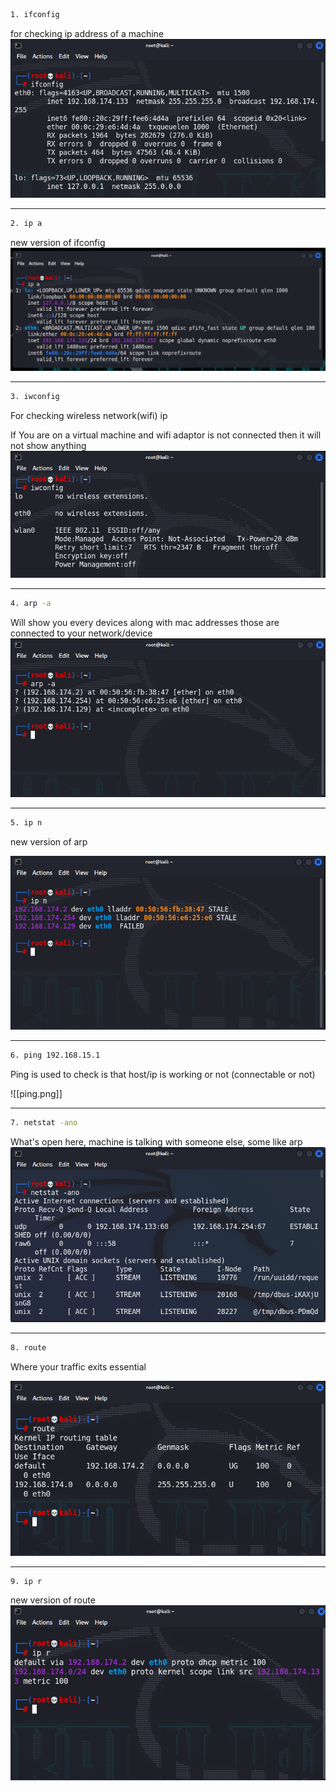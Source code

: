 ```bash
1. ifconfig
```
for checking ip address of a machine
![](images/ifconfig.png)

---
```bash
2. ip a
```
new version of ifconfig
![](images/ip-a.png)

---
```bash
3. iwconfig
```
For checking wireless network(wifi) ip

If You are on a virtual machine and wifi adaptor is not connected
then it will not show anything
![](images/iwconfig.png)

---
```bash
4. arp -a
```
Will show you every devices along with mac addresses those are connected to your network/device
![](images/arp.png)

---
```bash
5. ip n
```
new version of arp

![](images/ip-n.png)

---
```bash
6. ping 192.168.15.1
```
Ping is used to check is that host/ip is working or not 
(connectable or not)

![[ping.png]]

---
```bash
7. netstat -ano
```
What's open here, machine is talking with someone else, some like arp
![](images/netstat.png)

---
```bash 
8. route
```
Where your traffic exits essential

![](images/route.png)

---
```bash
9. ip r
```
new version of route
![](images/ip-r.png)
